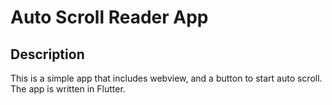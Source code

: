 # Auto Scroll Reader App

## Description

This is a simple app that includes webview, and a button to start auto scroll. The app is written in Flutter.
